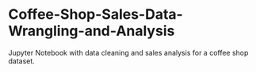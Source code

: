 # Coffee-Shop-Sales-Data-Wrangling-and-Analysis
Jupyter Notebook with data cleaning and sales analysis for a coffee shop dataset.
